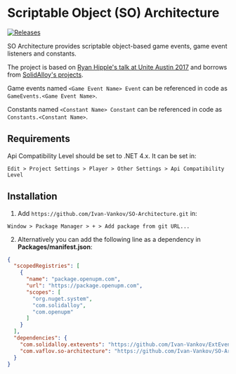 # Scriptable Object (SO) Architecture
[![Releases](https://img.shields.io/github/release/Ivan-Vankov/SO-Architecture.svg)](https://github.com/Ivan-Vankov/SO-Architecture/releases)

SO Architecture provides scriptable object-based game events, game event listeners and constants.

The project is based on [Ryan Hipple's talk at Unite Austin 2017](https://www.youtube.com/watch?v=raQ3iHhE_Kk) and borrows from [SolidAlloy's projects](https://github.com/SolidAlloy).

Game events named `<Game Event Name> Event` can be referenced in code as `GameEvents.<Game Event Name>`.

Constants named `<Constant Name> Constant` can be referenced in code as `Constants.<Constant Name>`.

## Requirements
Api Compatibility Level should be set to .NET 4.x. It can be set in:
```
Edit > Project Settings > Player > Other Settings > Api Compatibility Level
```
## Installation
1. Add `https://github.com/Ivan-Vankov/SO-Architecture.git` in:

```
Window > Package Manager > + > Add package from git URL...
```

2. Alternatively you can add the following line as a dependency in **Packages/manifest.json**:

```json
{
  "scopedRegistries": [
    {
      "name": "package.openupm.com",
      "url": "https://package.openupm.com",
      "scopes": [
        "org.nuget.system",
        "com.solidalloy",
        "com.openupm"
      ]
    }
  ],
  "dependencies": {
    "com.solidalloy.extevents": "https://github.com/Ivan-Vankov/ExtEvents.git",
    "com.vaflov.so-architecture": "https://github.com/Ivan-Vankov/SO-Architecture.git",
  }
}
```
